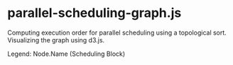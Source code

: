 # parallel-scheduling-graph.js

Computing execution order for parallel scheduling using a topological sort. Visualizing the graph using d3.js.

Legend: Node.Name (Scheduling Block)
